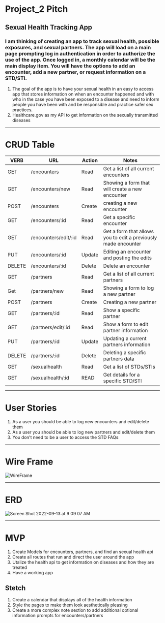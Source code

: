 # Project_2 Pitch

## Sexual Health Tracking App
### I am thinking of creating an app to track sexual health, possible exposures, and sexual partners. The app will load on a main page prompting log in authentication in order to authorize the use of the app. Once logged in, a monthly calendar will be the main display item. You will have the options to add an encounter, add a new partner, or request information on a STD/STI.
1. The goal of the app is to have your sexual health in an easy to access app that stores information on when an encounter happened and with who in the case you have been exposed to a disease and need to inform people you have been with and be responsible and practice safer sex practices.
2. Healthcare.gov as my API to get information on the sexually transmitted diseases
___
 # CRUD Table
 VERB | URL | Action | Notes
 ----| --- | ------- | -----
 GET | /encounters | Read | Get a list of all current encounters
 GET | /encounters/new | Read | Showing a form that will create a new encounter
 POST | /encounters | Create | creating a new encounter
 GET | /encounters/:id | Read | Get a specific encounter
 GET | /encounters/edit/:id | Read | Get a form that allows you to edit a previously made encounter
 PUT | /encounters/:id | Update | Editing an encounter and posting the edits
 DELETE | /encounters/:id | Delete | Delete an encounter
 GET | /partners | Read | Get a list of all current partners
 Get | /partners/new | Read | Showing a form to log a new partner
 POST | /partners | Create | Creating a new partner 
 GET | /partners/:id | Read | Show a specific partner
 GET | /partners/edit/:id | Read | Show a form to edit partner information
 PUT | /partners/:id | Update | Updating a current partners information
 DELETE | /partners/:id | Delete | Deleting a specific partners data 
 GET | /sexualhealth | Read | Get a list of STDs/STIs
 GET | /sexualhealth/:id | READ | Get details for a specific STD/STI
 
 ___
 # User Stories
 
 1. As a user you should be able to log new encounters and edit/delete them 
 2. As a user you should be able to log new partners and edit/delete them 
 3. You don't need to be a user to access the STD FAQs
 
 ___
 
 # Wire Frame
 
 ![WireFrame](https://user-images.githubusercontent.com/108956371/189952088-fca97aa7-b94b-4c95-afeb-41ad57029347.jpg)

 
 ___
 
 # ERD
 ![Screen Shot 2022-09-13 at 9 09 07 AM](https://user-images.githubusercontent.com/108956371/189952273-4bf0fa09-b72e-4368-8af6-c578ff034819.png)

___

# MVP 
1. Create Models for encounters, partners, and find an sexual health api
2. Create all routes that run and direct the user around the app
3. Utalize the health api to get information on diseases and how they are treated
4. Have a working app

## Stetch 
1. Create a calendar that displays all of the health information
2. Style the pages to make them look aesthetically pleasing
3. Create a more complex note sextion to add additional optional information prompts for encounters/partners
 
 
 
